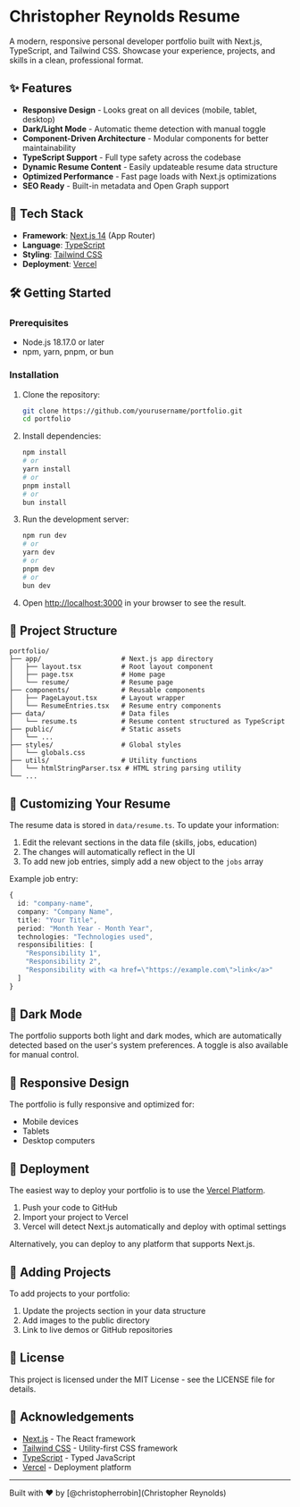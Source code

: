 # Christopher Reynolds Resume

A modern, responsive personal developer portfolio built with Next.js, TypeScript, and Tailwind CSS. Showcase your experience, projects, and skills in a clean, professional format.

## ✨ Features

- **Responsive Design** - Looks great on all devices (mobile, tablet, desktop)
- **Dark/Light Mode** - Automatic theme detection with manual toggle
- **Component-Driven Architecture** - Modular components for better maintainability
- **TypeScript Support** - Full type safety across the codebase
- **Dynamic Resume Content** - Easily updateable resume data structure
- **Optimized Performance** - Fast page loads with Next.js optimizations
- **SEO Ready** - Built-in metadata and Open Graph support

## 🚀 Tech Stack

- **Framework**: [Next.js 14](https://nextjs.org/) (App Router)
- **Language**: [TypeScript](https://www.typescriptlang.org/)
- **Styling**: [Tailwind CSS](https://tailwindcss.com/)
- **Deployment**: [Vercel](https://vercel.com/)

## 🛠️ Getting Started

### Prerequisites

- Node.js 18.17.0 or later
- npm, yarn, pnpm, or bun

### Installation

1. Clone the repository:
   ```bash
   git clone https://github.com/yourusername/portfolio.git
   cd portfolio
   ```

2. Install dependencies:
   ```bash
   npm install
   # or
   yarn install
   # or
   pnpm install
   # or
   bun install
   ```

3. Run the development server:
   ```bash
   npm run dev
   # or
   yarn dev
   # or
   pnpm dev
   # or
   bun dev
   ```

4. Open [http://localhost:3000](http://localhost:3000) in your browser to see the result.

## 📁 Project Structure

```
portfolio/
├── app/                    # Next.js app directory
│   ├── layout.tsx          # Root layout component
│   ├── page.tsx            # Home page
│   └── resume/             # Resume page
├── components/             # Reusable components
│   ├── PageLayout.tsx      # Layout wrapper
│   └── ResumeEntries.tsx   # Resume entry components
├── data/                   # Data files
│   └── resume.ts           # Resume content structured as TypeScript
├── public/                 # Static assets
│   └── ...
├── styles/                 # Global styles
│   └── globals.css
├── utils/                  # Utility functions
│   └── htmlStringParser.tsx # HTML string parsing utility
└── ...
```

## 📝 Customizing Your Resume

The resume data is stored in `data/resume.ts`. To update your information:

1. Edit the relevant sections in the data file (skills, jobs, education)
2. The changes will automatically reflect in the UI
3. To add new job entries, simply add a new object to the `jobs` array

Example job entry:
```typescript
{
  id: "company-name",
  company: "Company Name",
  title: "Your Title",
  period: "Month Year - Month Year",
  technologies: "Technologies used",
  responsibilities: [
    "Responsibility 1",
    "Responsibility 2",
    "Responsibility with <a href=\"https://example.com\">link</a>"
  ]
}
```

## 🌙 Dark Mode

The portfolio supports both light and dark modes, which are automatically detected based on the user's system preferences. A toggle is also available for manual control.

## 📱 Responsive Design

The portfolio is fully responsive and optimized for:
- Mobile devices
- Tablets
- Desktop computers

## 🚢 Deployment

The easiest way to deploy your portfolio is to use the [Vercel Platform](https://vercel.com/new).

1. Push your code to GitHub
2. Import your project to Vercel
3. Vercel will detect Next.js automatically and deploy with optimal settings

Alternatively, you can deploy to any platform that supports Next.js.

## 🧩 Adding Projects

To add projects to your portfolio:

1. Update the projects section in your data structure
2. Add images to the public directory
3. Link to live demos or GitHub repositories

## 📄 License

This project is licensed under the MIT License - see the LICENSE file for details.

## 🙏 Acknowledgements

- [Next.js](https://nextjs.org/) - The React framework
- [Tailwind CSS](https://tailwindcss.com/) - Utility-first CSS framework
- [TypeScript](https://www.typescriptlang.org/) - Typed JavaScript
- [Vercel](https://vercel.com/) - Deployment platform

---

Built with ❤️ by [@christopherrobin](Christopher Reynolds)
```
